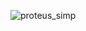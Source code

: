 ![proteus_simp](https://github.com/walterbishop67/Embedded_System/assets/108696765/172c9134-e1de-47f1-b376-2aa69193f2ed)

